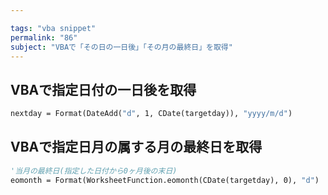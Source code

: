 ```yaml
---

tags: "vba snippet"
permalink: "86"
subject: "VBAで「その日の一日後」「その月の最終日」を取得"
---
```


## VBAで指定日付の一日後を取得

```vb
nextday = Format(DateAdd("d", 1, CDate(targetday)), "yyyy/m/d")
```

## VBAで指定日月の属する月の最終日を取得

```vb
'当月の最終日(指定した日付から0ヶ月後の末日)
eomonth = Format(WorksheetFunction.eomonth(CDate(targetday), 0), "d")
```
